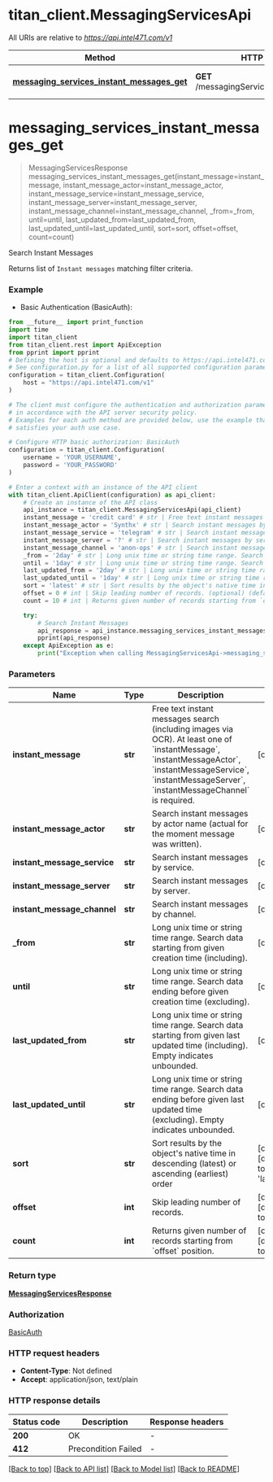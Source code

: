 # titan_client.MessagingServicesApi

All URIs are relative to *https://api.intel471.com/v1*

Method | HTTP request | Description
------------- | ------------- | -------------
[**messaging_services_instant_messages_get**](MessagingServicesApi.md#messaging_services_instant_messages_get) | **GET** /messagingServices/instantMessages | Search Instant Messages


# **messaging_services_instant_messages_get**
> MessagingServicesResponse messaging_services_instant_messages_get(instant_message=instant_message, instant_message_actor=instant_message_actor, instant_message_service=instant_message_service, instant_message_server=instant_message_server, instant_message_channel=instant_message_channel, _from=_from, until=until, last_updated_from=last_updated_from, last_updated_until=last_updated_until, sort=sort, offset=offset, count=count)

Search Instant Messages

Returns list of `Instant messages` matching filter criteria.

### Example

* Basic Authentication (BasicAuth):
```python
from __future__ import print_function
import time
import titan_client
from titan_client.rest import ApiException
from pprint import pprint
# Defining the host is optional and defaults to https://api.intel471.com/v1
# See configuration.py for a list of all supported configuration parameters.
configuration = titan_client.Configuration(
    host = "https://api.intel471.com/v1"
)

# The client must configure the authentication and authorization parameters
# in accordance with the API server security policy.
# Examples for each auth method are provided below, use the example that
# satisfies your auth use case.

# Configure HTTP basic authorization: BasicAuth
configuration = titan_client.Configuration(
    username = 'YOUR_USERNAME',
    password = 'YOUR_PASSWORD'
)

# Enter a context with an instance of the API client
with titan_client.ApiClient(configuration) as api_client:
    # Create an instance of the API class
    api_instance = titan_client.MessagingServicesApi(api_client)
    instant_message = 'credit card' # str | Free text instant messages search (including images via OCR). At least one of `instantMessage`, `instantMessageActor`, `instantMessageService`, `instantMessageServer`, `instantMessageChannel` is required. (optional)
    instant_message_actor = 'Synthx' # str | Search instant messages by actor name (actual for the moment message was written). (optional)
    instant_message_service = 'telegram' # str | Search instant messages by service. (optional)
    instant_message_server = '?' # str | Search instant messages by server. (optional)
    instant_message_channel = 'anon-ops' # str | Search instant messages by channel. (optional)
    _from = '2day' # str | Long unix time or string time range. Search data starting from given creation time (including). (optional)
    until = '1day' # str | Long unix time or string time range. Search data ending before given creation time (excluding). (optional)
    last_updated_from = '2day' # str | Long unix time or string time range. Search data starting from given last updated time (including). Empty indicates unbounded. (optional)
    last_updated_until = '1day' # str | Long unix time or string time range. Search data ending before given last updated time (excluding). Empty indicates unbounded. (optional)
    sort = 'latest' # str | Sort results by the object's native time in descending (latest) or ascending (earliest) order (optional) (default to 'latest')
    offset = 0 # int | Skip leading number of records. (optional) (default to 0)
    count = 10 # int | Returns given number of records starting from `offset` position. (optional) (default to 10)

    try:
        # Search Instant Messages
        api_response = api_instance.messaging_services_instant_messages_get(instant_message=instant_message, instant_message_actor=instant_message_actor, instant_message_service=instant_message_service, instant_message_server=instant_message_server, instant_message_channel=instant_message_channel, _from=_from, until=until, last_updated_from=last_updated_from, last_updated_until=last_updated_until, sort=sort, offset=offset, count=count)
        pprint(api_response)
    except ApiException as e:
        print("Exception when calling MessagingServicesApi->messaging_services_instant_messages_get: %s\n" % e)
```

### Parameters

Name | Type | Description  | Notes
------------- | ------------- | ------------- | -------------
 **instant_message** | **str**| Free text instant messages search (including images via OCR). At least one of &#x60;instantMessage&#x60;, &#x60;instantMessageActor&#x60;, &#x60;instantMessageService&#x60;, &#x60;instantMessageServer&#x60;, &#x60;instantMessageChannel&#x60; is required. | [optional] 
 **instant_message_actor** | **str**| Search instant messages by actor name (actual for the moment message was written). | [optional] 
 **instant_message_service** | **str**| Search instant messages by service. | [optional] 
 **instant_message_server** | **str**| Search instant messages by server. | [optional] 
 **instant_message_channel** | **str**| Search instant messages by channel. | [optional] 
 **_from** | **str**| Long unix time or string time range. Search data starting from given creation time (including). | [optional] 
 **until** | **str**| Long unix time or string time range. Search data ending before given creation time (excluding). | [optional] 
 **last_updated_from** | **str**| Long unix time or string time range. Search data starting from given last updated time (including). Empty indicates unbounded. | [optional] 
 **last_updated_until** | **str**| Long unix time or string time range. Search data ending before given last updated time (excluding). Empty indicates unbounded. | [optional] 
 **sort** | **str**| Sort results by the object&#39;s native time in descending (latest) or ascending (earliest) order | [optional] [default to &#39;latest&#39;]
 **offset** | **int**| Skip leading number of records. | [optional] [default to 0]
 **count** | **int**| Returns given number of records starting from &#x60;offset&#x60; position. | [optional] [default to 10]

### Return type

[**MessagingServicesResponse**](MessagingServicesResponse.md)

### Authorization

[BasicAuth](../README.md#BasicAuth)

### HTTP request headers

 - **Content-Type**: Not defined
 - **Accept**: application/json, text/plain

### HTTP response details
| Status code | Description | Response headers |
|-------------|-------------|------------------|
**200** | OK |  -  |
**412** | Precondition Failed |  -  |

[[Back to top]](#) [[Back to API list]](../README.md#documentation-for-api-endpoints) [[Back to Model list]](../README.md#documentation-for-models) [[Back to README]](../README.md)

